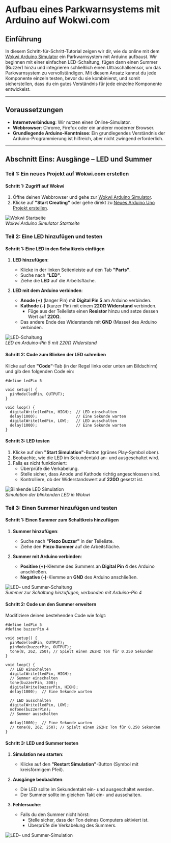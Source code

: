 
# Aufbau eines Parkwarnsystems mit Arduino auf Wokwi.com

## Einführung

In diesem Schritt-für-Schritt-Tutorial zeigen wir dir, wie du online mit dem [Wokwi Arduino Simulator](https://wokwi.com/) ein Parkwarnsystem mit Arduino aufbaust. Wir beginnen mit einer einfachen LED-Schaltung, fügen dann einen Summer (Buzzer) hinzu und integrieren schließlich einen Ultraschallsensor, um das Parkwarnsystem zu vervollständigen. Mit diesem Ansatz kannst du jede Komponente einzeln testen, bevor du sie kombinierst, und somit sicherstellen, dass du ein gutes Verständnis für jede einzelne Komponente entwickelst.

---

## Voraussetzungen

- **Internetverbindung**: Wir nutzen einen Online-Simulator.
- **Webbrowser**: Chrome, Firefox oder ein anderer moderner Browser.
- **Grundlegende Arduino-Kenntnisse**: Ein grundlegendes Verständnis der Arduino-Programmierung ist hilfreich, aber nicht zwingend erforderlich.

---

## Abschnitt Eins: Ausgänge – LED und Summer

### Teil 1: Ein neues Projekt auf Wokwi.com erstellen

#### Schritt 1: Zugriff auf Wokwi

1. Öffne deinen Webbrowser und gehe zur [Wokwi Arduino Simulator](https://wokwi.com/).
2. Klicke auf **"Start Creating"** oder gehe direkt zu [Neues Arduino Uno Projekt erstellen](https://wokwi.com/projects/new/arduino-uno).

![Wokwi Startseite](img7.png)  
*Wokwi Arduino Simulator Startseite*

### Teil 2: Eine LED hinzufügen und testen

#### Schritt 1: Eine LED in den Schaltkreis einfügen

1. **LED hinzufügen**:
   - Klicke in der linken Seitenleiste auf den Tab **"Parts"**.
   - Suche nach **"LED"**.
   - Ziehe die **LED** auf die Arbeitsfläche.

2. **LED mit dem Arduino verbinden**:
   - **Anode (+)** (langer Pin) mit **Digital Pin 5** am Arduino verbinden.
   - **Kathode (-)** (kurzer Pin) mit einem **220Ω Widerstand** verbinden.
     - Füge aus der Teileliste einen **Resistor** hinzu und setze dessen Wert auf **220Ω**.
   - Das andere Ende des Widerstands mit **GND** (Masse) des Arduino verbinden.

![LED-Schaltung](img5.png)  
*LED an Arduino-Pin 5 mit 220Ω Widerstand*

#### Schritt 2: Code zum Blinken der LED schreiben

Klicke auf den **"Code"**-Tab (in der Regel links oder unten am Bildschirm) und gib den folgenden Code ein:

```arduino
#define ledPin 5

void setup() {
  pinMode(ledPin, OUTPUT);
}

void loop() {
  digitalWrite(ledPin, HIGH);  // LED einschalten
  delay(1000);                 // Eine Sekunde warten
  digitalWrite(ledPin, LOW);   // LED ausschalten
  delay(1000);                 // Eine Sekunde warten
}
```

#### Schritt 3: LED testen

1. Klicke auf den **"Start Simulation"**-Button (grünes Play-Symbol oben).
2. Beobachte, wie die LED im Sekundentakt an- und ausgeschaltet wird.
3. Falls es nicht funktioniert:
   - Überprüfe die Verkabelung.
   - Stelle sicher, dass Anode und Kathode richtig angeschlossen sind.
   - Kontrolliere, ob der Widerstandswert auf **220Ω** gesetzt ist.

![Blinkende LED Simulation](img8.png)  
*Simulation der blinkenden LED in Wokwi*

### Teil 3: Einen Summer hinzufügen und testen

#### Schritt 1: Einen Summer zum Schaltkreis hinzufügen

1. **Summer hinzufügen**:
   - Suche nach **"Piezo Buzzer"** in der Teileliste.
   - Ziehe den **Piezo Summer** auf die Arbeitsfläche.

2. **Summer mit Arduino verbinden**:
   - **Positive (+)**-Klemme des Summers an **Digital Pin 4** des Arduino anschließen.
   - **Negative (-)**-Klemme an **GND** des Arduino anschließen.

![LED- und Summer-Schaltung](img6.PNG)  
*Summer zur Schaltung hinzufügen, verbunden mit Arduino-Pin 4*

#### Schritt 2: Code um den Summer erweitern

Modifiziere deinen bestehenden Code wie folgt:

```arduino
#define ledPin 5
#define buzzerPin 4

void setup() {
  pinMode(ledPin, OUTPUT);
  pinMode(buzzerPin, OUTPUT);
  tone(8, 262, 250); // Spielt einen 262Hz Ton für 0.250 Sekunden
}

void loop() {
  // LED einschalten
  digitalWrite(ledPin, HIGH);
  // Summer einschalten
  tone(buzzerPin, 300);
  digitalWrite(buzzerPin, HIGH);
  delay(1000);  // Eine Sekunde warten

  // LED ausschalten
  digitalWrite(ledPin, LOW);
  noTone(buzzerPin);
  // Summer ausschalten
  
  delay(1000);  // Eine Sekunde warten
  // tone(8, 262, 250); // Spielt einen 262Hz Ton für 0.250 Sekunden
}
```

#### Schritt 3: LED und Summer testen

1. **Simulation neu starten**:
   - Klicke auf den **"Restart Simulation"**-Button (Symbol mit kreisförmigem Pfeil).

2. **Ausgänge beobachten**:
   - Die LED sollte im Sekundentakt ein- und ausgeschaltet werden.
   - Der Summer sollte im gleichen Takt ein- und ausschalten.

3. **Fehlersuche**:
   - Falls du den Summer nicht hörst:
     - Stelle sicher, dass der Ton deines Computers aktiviert ist.
     - Überprüfe die Verkabelung des Summers.

![LED- und Summer-Simulation](img9.png)  
